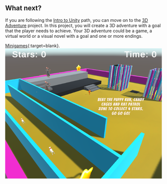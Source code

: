 ## What next?

If you are following the [Intro to Unity](https://projects.raspberrypi.org/en/raspberrypi/unity-intro) path, you can move on to the [3D Adventure](https://projects.raspberrypi.org/en/projects/3d-adventure) project. In this project, you will create a 3D adventure with a goal that the player needs to achieve. Your 3D adventure could be a game, a virtual world or a visual novel with a goal and one or more endings.

[Minigames](https://raspberrypilearning.github.io/unity-webgl/minigames){:target=blank}.
![3D Adventure project showing a number of minigames to beat in order to collect stars. There are cages, mazes and platforms with NPCs either patrolling or assisting.](images/3d-adventure.png)
